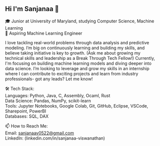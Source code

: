 ## Hi I'm Sanjanaa 👋

🎓 Junior at University of Maryland, studying Computer Science, Machine Learning<br/>
🔭 Aspiring Machine Learning Engineer

I love tackling real-world problems through data analysis and predictive modeling. I’m big on continuously learning and building my skills, and believe taking initiative is key to growth. (Ask me about growing my technical skills and leadership as a Break Through Tech Fellow!) Currently, I'm focusing on building machine learning models and diving deeper into data science. I’m looking to leverage and grow my skills in an internship where I can contribute to exciting projects and learn from industry professionals- got any leads? Let me know!

🛠 Tech Stack:<br/>
Languages: Python, Java, C, Assembly, Ocaml, Rust<br/>
Data Science: Pandas, NumPy, scikit-learn<br/>
Tools: Jupyter Notebooks, Google Colab, Git, GitHub, Eclipse, VSCode, Sharepoint, PowerBI<br/>
Databases: SQL, DAX<br/>

📫 How to Reach Me:<br/>
Email: sanjanaav0522@gmail.com<br/>
LinkedIn: (linkedin.com/in/sanjanaa-viswanathan)<br/> 


<!--
**Sanjanaa12/Sanjanaa12** is a ✨ _special_ ✨ repository because its `README.md` (this file) appears on your GitHub profile.

Here are some ideas to get you started:

- 🔭 I’m currently working on ...
- 🌱 I’m currently learning ...
- 👯 I’m looking to collaborate on ...
- 🤔 I’m looking for help with ...
- 💬 Ask me about ...
- 📫 How to reach me: ...
- 😄 Pronouns: ...
- ⚡ Fun fact: ...
-->
